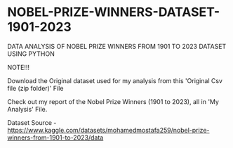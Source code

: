# NOBEL-PRIZE-WINNERS-DATASET-1901-2023
DATA ANALYSIS OF NOBEL PRIZE WINNERS FROM 1901 TO 2023 DATASET USING PYTHON

NOTE!!!

Download the Original dataset used for my analysis from this 'Original Csv file (zip folder)' File

Check out my report of the Nobel Prize Winners (1901 to 2023), all in 'My Analysis' File.

Dataset Source - https://www.kaggle.com/datasets/mohamedmostafa259/nobel-prize-winners-from-1901-to-2023/data
